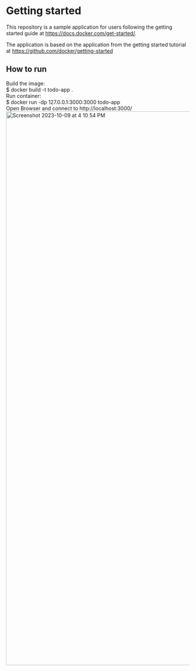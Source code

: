 # Getting started

This repository is a sample application for users following the getting started guide at https://docs.docker.com/get-started/.  

The application is based on the application from the getting started tutorial at https://github.com/docker/getting-started  

## How to run    
Build the image:    
  $ docker build -t todo-app .  
Run container:    
  $ docker run -dp 127.0.0.1:3000:3000 todo-app  
Open Browser and connect to http://localhost:3000/  
<img width="1512" alt="Screenshot 2023-10-09 at 4 10 54 PM" src="https://github.com/TienHuynh25/Todo-App-Docker/assets/86528079/ef1645f5-3b81-4dea-9af9-fb2d8f600e6b">
